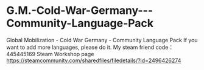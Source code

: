 # G.M.-Cold-War-Germany---Community-Language-Pack
Global Mobilization - Cold War Germany - Community Language Pack
If you want to add more languages, please do it.
My steam friend code： 445445169
Steam Workshop page
https://steamcommunity.com/sharedfiles/filedetails/?id=2496426274
